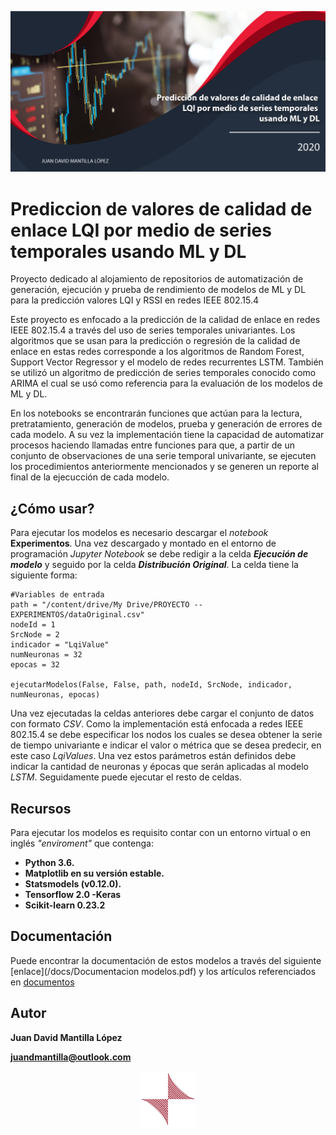 ![Alt text](/img/banner.png?raw=true "Banner descriptivo")

# Prediccion de valores de calidad de enlace LQI por medio de series temporales usando ML y DL
Proyecto dedicado al alojamiento de repositorios de automatización de generación, ejecución y prueba de rendimiento de modelos de ML y DL para la predicción valores LQI y RSSI en redes IEEE 802.15.4

Este proyecto es enfocado a la predicción de la calidad de enlace en redes IEEE 802.15.4 a través del uso de series temporales univariantes. Los algoritmos que se usan para la predicción o regresión de la calidad de enlace en estas redes corresponde a los algoritmos de Random Forest, Support Vector Regressor y el modelo de redes recurrentes LSTM. También se utilizó un algoritmo de predicción de series temporales conocido como ARIMA el cual se usó como referencia para la evaluación de los modelos de ML y DL.

En los notebooks se encontrarán funciones que actúan para la lectura, pretratamiento, generación de modelos, prueba y generación de errores de cada modelo. A su vez la implementación tiene la capacidad de automatizar procesos haciendo llamadas entre funciones para que, a partir de un conjunto de observaciones de una serie temporal univariante, se ejecuten los procedimientos anteriormente mencionados y se generen un reporte al final de la ejecucción de cada modelo.

## ¿Cómo usar? 
Para ejecutar los modelos es necesario descargar el _notebook_ **Experimentos**. Una vez descargado y montado en el entorno de programación _Jupyter Notebook_ se debe redigir a la celda _**Ejecución de modelo**_ y seguido por la celda _**Distribución Original**_. La celda tiene la siguiente forma:

```
#Variables de entrada
path = "/content/drive/My Drive/PROYECTO -- EXPERIMENTOS/dataOriginal.csv"
nodeId = 1
SrcNode = 2
indicador = "LqiValue"
numNeuronas = 32
epocas = 32
    
ejecutarModelos(False, False, path, nodeId, SrcNode, indicador, numNeuronas, epocas)
```

Una vez ejecutadas la celdas anteriores debe cargar el conjunto de datos con formato _CSV_. Como la implementación está enfocada a redes IEEE 802.15.4 se debe especificar los nodos los cuales se desea obtener la serie de tiempo univariante e indicar el valor o métrica que se desea predecir, en este caso _LqiValues_. Una vez estos parámetros están definidos debe indicar la cantidad de neuronas y épocas que serán aplicadas al modelo _LSTM_. Seguidamente puede ejecutar el resto de celdas.


## Recursos
Para ejecutar los modelos es requisito contar con un entorno virtual o en inglés _"enviroment"_ que contenga:
* **Python 3.6.**
* **Matplotlib en su versión estable.**
* **Statsmodels (v0.12.0).**
* **Tensorflow 2.0 -Keras**
* **Scikit-learn 0.23.2**

## Documentación
Puede encontrar la documentación de estos modelos a través del siguiente [enlace](/docs/Documentacion modelos.pdf) y los artículos referenciados en [documentos](/docs)

## Autor 
**Juan David Mantilla López**

**juandmantilla@outlook.com**

<p align="center">
    <img width="90" height="90" src="/img/marcaPersonal.png">
</p>